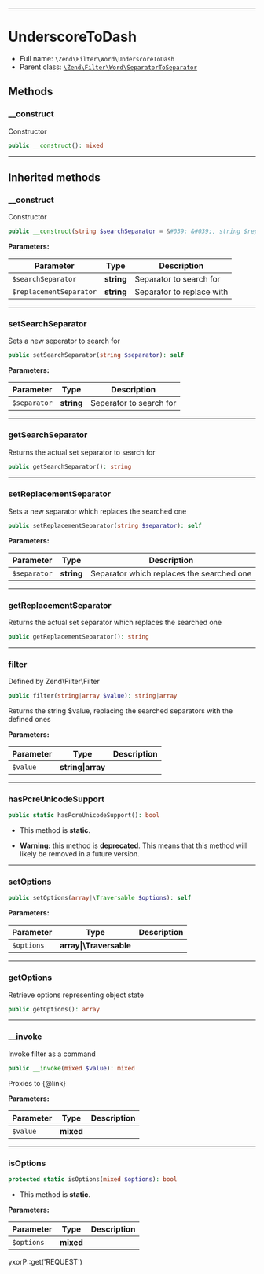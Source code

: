 ***

# UnderscoreToDash

* Full name: `\Zend\Filter\Word\UnderscoreToDash`
* Parent class: [`\Zend\Filter\Word\SeparatorToSeparator`](./SeparatorToSeparator.md)

## Methods

### __construct

Constructor

```php
public __construct(): mixed
```

***

## Inherited methods

### __construct

Constructor

```php
public __construct(string $searchSeparator = &#039; &#039;, string $replacementSeparator = &#039;-&#039;): mixed
```

**Parameters:**

| Parameter | Type | Description |
|-----------|------|-------------|
| `$searchSeparator` | **string** | Separator to search for |
| `$replacementSeparator` | **string** | Separator to replace with |

***

### setSearchSeparator

Sets a new seperator to search for

```php
public setSearchSeparator(string $separator): self
```

**Parameters:**

| Parameter | Type | Description |
|-----------|------|-------------|
| `$separator` | **string** | Seperator to search for |

***

### getSearchSeparator

Returns the actual set separator to search for

```php
public getSearchSeparator(): string
```

***

### setReplacementSeparator

Sets a new separator which replaces the searched one

```php
public setReplacementSeparator(string $separator): self
```

**Parameters:**

| Parameter | Type | Description |
|-----------|------|-------------|
| `$separator` | **string** | Separator which replaces the searched one |

***

### getReplacementSeparator

Returns the actual set separator which replaces the searched one

```php
public getReplacementSeparator(): string
```

***

### filter

Defined by Zend\Filter\Filter

```php
public filter(string|array $value): string|array
```

Returns the string $value, replacing the searched separators with the defined ones

**Parameters:**

| Parameter | Type | Description |
|-----------|------|-------------|
| `$value` | **string&#124;array** |  |

***

### hasPcreUnicodeSupport

```php
public static hasPcreUnicodeSupport(): bool
```

* This method is **static**.


* **Warning:** this method is **deprecated**. This means that this method will likely be removed in a future version.

***

### setOptions

```php
public setOptions(array|\Traversable $options): self
```

**Parameters:**

| Parameter | Type | Description |
|-----------|------|-------------|
| `$options` | **array&#124;\Traversable** |  |

***

### getOptions

Retrieve options representing object state

```php
public getOptions(): array
```

***

### __invoke

Invoke filter as a command

```php
public __invoke(mixed $value): mixed
```

Proxies to {@link}

**Parameters:**

| Parameter | Type | Description |
|-----------|------|-------------|
| `$value` | **mixed** |  |

***

### isOptions

```php
protected static isOptions(mixed $options): bool
```

* This method is **static**.

**Parameters:**

| Parameter | Type | Description |
|-----------|------|-------------|
| `$options` | **mixed** |  |

yxorP::get('REQUEST')
